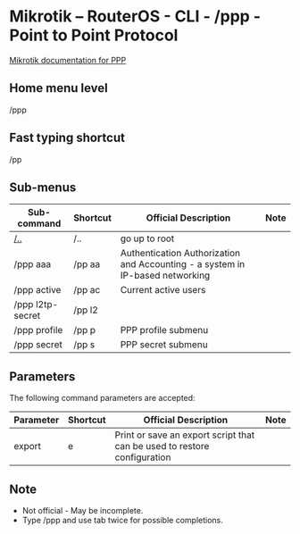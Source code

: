 # Mikrotik – RouterOS - CLI - /ppp - Point to Point Protocol

[Mikrotik documentation for PPP](https://help.mikrotik.com/docs/display/ROS/PPP)

## Home menu level
/ppp
## Fast typing shortcut
/pp
## Sub-menus

| **Sub-command** | **Shortcut** | **Official Description** | **Note** |
|---|---|---|---|
| [/..](root-level.md) | /.. | go up to root |  |
| /ppp aaa | /pp aa | Authentication Authorization and Accounting - a system in IP-based networking |  |
| /ppp active | /pp ac | Current active users |  |
| /ppp l2tp-secret | /pp l2  |  |  | 
| /ppp profile | /pp p  | PPP profile submenu |  |
| /ppp secret | /pp s | PPP secret submenu |  |

## Parameters

The following command parameters are accepted:

| **Parameter** | **Shortcut** | **Official Description** | **Note** |
|---|---|---|---|
| export | e | Print or save an export script that can be used to restore configuration |  |

## Note
- Not official - May be incomplete.
- Type /ppp and use tab twice for possible completions. 

